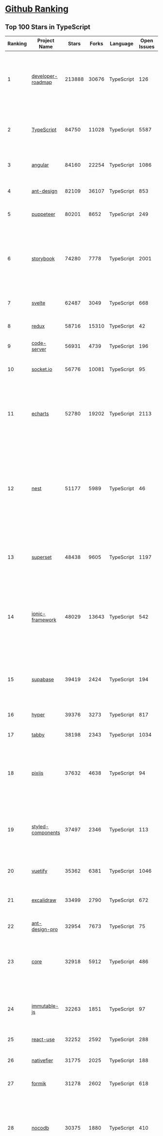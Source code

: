 [Github Ranking](../README.md)
==========

## Top 100 Stars in TypeScript

| Ranking | Project Name | Stars | Forks | Language | Open Issues | Description | Last Commit |
| ------- | ------------ | ----- | ----- | -------- | ----------- | ----------- | ----------- |
| 1 | [developer-roadmap](https://github.com/kamranahmedse/developer-roadmap) | 213888 | 30676 | TypeScript | 126 | Interactive roadmaps, guides and other educational content to help developers grow in their careers. | 2022-10-06T02:11:48Z |
| 2 | [TypeScript](https://github.com/microsoft/TypeScript) | 84750 | 11028 | TypeScript | 5587 | TypeScript is a superset of JavaScript that compiles to clean JavaScript output. | 2022-10-05T22:52:33Z |
| 3 | [angular](https://github.com/angular/angular) | 84160 | 22254 | TypeScript | 1086 | The modern web developer’s platform | 2022-10-06T02:45:02Z |
| 4 | [ant-design](https://github.com/ant-design/ant-design) | 82109 | 36107 | TypeScript | 853 | An enterprise-class UI design language and React UI library | 2022-10-06T03:03:42Z |
| 5 | [puppeteer](https://github.com/puppeteer/puppeteer) | 80201 | 8652 | TypeScript | 249 | Headless Chrome Node.js API | 2022-10-05T20:32:18Z |
| 6 | [storybook](https://github.com/storybookjs/storybook) | 74280 | 7778 | TypeScript | 2001 | 📓 The UI component explorer. Develop, document, & test React, Vue, Angular, Web Components, Ember, Svelte & more! | 2022-10-06T02:57:55Z |
| 7 | [svelte](https://github.com/sveltejs/svelte) | 62487 | 3049 | TypeScript | 668 | Cybernetically enhanced web apps | 2022-10-06T01:28:42Z |
| 8 | [redux](https://github.com/reduxjs/redux) | 58716 | 15310 | TypeScript | 42 | Predictable state container for JavaScript apps | 2022-09-21T07:16:06Z |
| 9 | [code-server](https://github.com/coder/code-server) | 56931 | 4739 | TypeScript | 196 | VS Code in the browser | 2022-10-04T19:03:59Z |
| 10 | [socket.io](https://github.com/socketio/socket.io) | 56776 | 10081 | TypeScript | 95 | Realtime application framework (Node.JS server) | 2022-09-24T16:50:27Z |
| 11 | [echarts](https://github.com/apache/echarts) | 52780 | 19202 | TypeScript | 2113 | Apache ECharts is a powerful, interactive charting and data visualization library for browser | 2022-10-05T16:18:31Z |
| 12 | [nest](https://github.com/nestjs/nest) | 51177 | 5989 | TypeScript | 46 | A progressive Node.js framework for building efficient, scalable, and enterprise-grade server-side applications on top of TypeScript & JavaScript (ES6, ES7, ES8) 🚀 | 2022-10-06T00:07:12Z |
| 13 | [superset](https://github.com/apache/superset) | 48438 | 9605 | TypeScript | 1197 | Apache Superset is a Data Visualization and Data Exploration Platform | 2022-10-06T02:53:08Z |
| 14 | [ionic-framework](https://github.com/ionic-team/ionic-framework) | 48029 | 13643 | TypeScript | 542 | A powerful cross-platform UI toolkit for building native-quality iOS, Android, and Progressive Web Apps with HTML, CSS, and JavaScript. | 2022-10-05T18:57:24Z |
| 15 | [supabase](https://github.com/supabase/supabase) | 39419 | 2424 | TypeScript | 194 | The open source Firebase alternative. Follow to stay updated about our public Beta. | 2022-10-06T02:49:42Z |
| 16 | [hyper](https://github.com/vercel/hyper) | 39376 | 3273 | TypeScript | 817 | A terminal built on web technologies | 2022-10-03T11:13:29Z |
| 17 | [tabby](https://github.com/Eugeny/tabby) | 38198 | 2343 | TypeScript | 1034 | A terminal for a more modern age | 2022-10-05T10:48:38Z |
| 18 | [pixijs](https://github.com/pixijs/pixijs) | 37632 | 4638 | TypeScript | 94 | The HTML5 Creation Engine: Create beautiful digital content with the fastest, most flexible 2D WebGL renderer. | 2022-10-05T18:35:06Z |
| 19 | [styled-components](https://github.com/styled-components/styled-components) | 37497 | 2346 | TypeScript | 113 | Visual primitives for the component age. Use the best bits of ES6 and CSS to style your apps without stress 💅 | 2022-10-04T04:00:49Z |
| 20 | [vuetify](https://github.com/vuetifyjs/vuetify) | 35362 | 6381 | TypeScript | 1046 | 🐉 Material Component Framework for Vue | 2022-10-05T18:33:06Z |
| 21 | [excalidraw](https://github.com/excalidraw/excalidraw) | 33499 | 2790 | TypeScript | 672 | Virtual whiteboard for sketching hand-drawn like diagrams | 2022-10-05T17:29:05Z |
| 22 | [ant-design-pro](https://github.com/ant-design/ant-design-pro) | 32954 | 7673 | TypeScript | 75 | 👨🏻‍💻👩🏻‍💻 Use Ant Design like a Pro! | 2022-10-01T12:37:13Z |
| 23 | [core](https://github.com/vuejs/core) | 32918 | 5912 | TypeScript | 486 | 🖖 Vue.js is a progressive, incrementally-adoptable JavaScript framework for building UI on the web. | 2022-10-05T21:26:34Z |
| 24 | [immutable-js](https://github.com/immutable-js/immutable-js) | 32263 | 1851 | TypeScript | 97 | Immutable persistent data collections for Javascript which increase efficiency and simplicity. | 2022-09-28T19:20:14Z |
| 25 | [react-use](https://github.com/streamich/react-use) | 32252 | 2592 | TypeScript | 288 | React Hooks — 👍 | 2022-09-26T14:08:50Z |
| 26 | [nativefier](https://github.com/nativefier/nativefier) | 31775 | 2025 | TypeScript | 188 | Make any web page a desktop application | 2022-10-05T18:06:34Z |
| 27 | [formik](https://github.com/jaredpalmer/formik) | 31278 | 2602 | TypeScript | 618 | Build forms in React, without the tears 😭  | 2022-10-02T10:22:27Z |
| 28 | [nocodb](https://github.com/nocodb/nocodb) | 30375 | 1880 | TypeScript | 410 | 🔥 🔥 🔥 Open Source Airtable Alternative - turns any MySQL, Postgres, SQLite into a Spreadsheet with REST APIs. | 2022-10-05T17:52:31Z |
| 29 | [query](https://github.com/TanStack/query) | 30119 | 1822 | TypeScript | 19 | 🤖 Powerful asynchronous state management, server-state utilities and data fetching for TS/JS, React, Solid, Svelte and Vue. | 2022-10-05T21:17:58Z |
| 30 | [date-fns](https://github.com/date-fns/date-fns) | 29928 | 1518 | TypeScript | 344 | ⏳ Modern JavaScript date utility library ⌛️ | 2022-10-04T09:24:54Z |
| 31 | [chakra-ui](https://github.com/chakra-ui/chakra-ui) | 28918 | 2580 | TypeScript | 54 | ⚡️ Simple, Modular & Accessible UI Components for your React Applications | 2022-10-04T19:01:52Z |
| 32 | [postcss](https://github.com/postcss/postcss) | 26744 | 1539 | TypeScript | 13 | Transforming styles with JS plugins | 2022-10-05T20:36:15Z |
| 33 | [prisma](https://github.com/prisma/prisma) | 26046 | 932 | TypeScript | 2223 | Next-generation ORM for Node.js & TypeScript \| PostgreSQL, MySQL, MariaDB, SQL Server, SQLite, MongoDB and CockroachDB | 2022-10-05T23:09:36Z |
| 34 | [appwrite](https://github.com/appwrite/appwrite) | 25960 | 2083 | TypeScript | 581 | Secure Backend Server for Web, Mobile & Flutter Developers 🚀 AKA the 100% open-source Firebase alternative. | 2022-10-05T18:10:31Z |
| 35 | [n8n](https://github.com/n8n-io/n8n) | 25810 | 3005 | TypeScript | 122 | Free and source-available fair-code licensed workflow automation tool. Easily automate tasks across different services. | 2022-10-06T00:00:58Z |
| 36 | [angular-cli](https://github.com/angular/angular-cli) | 25686 | 12119 | TypeScript | 207 | CLI tool for Angular | 2022-10-06T01:47:55Z |
| 37 | [cheerio](https://github.com/cheeriojs/cheerio) | 25528 | 1569 | TypeScript | 18 | Fast, flexible, and lean implementation of core jQuery designed specifically for the server. | 2022-10-06T03:02:35Z |
| 38 | [react-select](https://github.com/JedWatson/react-select) | 25212 | 3968 | TypeScript | 217 | The Select Component for React.js | 2022-10-05T13:57:12Z |
| 39 | [type-challenges](https://github.com/type-challenges/type-challenges) | 24896 | 2420 | TypeScript | 15171 | Collection of TypeScript type challenges with online judge | 2022-10-06T02:43:28Z |
| 40 | [react-spring](https://github.com/pmndrs/react-spring) | 24154 | 1048 | TypeScript | 64 | ✌️ A spring physics based React animation library | 2022-10-04T20:58:34Z |
| 41 | [swr](https://github.com/vercel/swr) | 24122 | 930 | TypeScript | 74 | React Hooks for Data Fetching | 2022-10-05T20:46:56Z |
| 42 | [ngx-admin](https://github.com/akveo/ngx-admin) | 23951 | 7646 | TypeScript | 393 | Customizable admin dashboard template based on Angular 10+ | 2022-08-12T20:56:10Z |
| 43 | [etcher](https://github.com/balena-io/etcher) | 23919 | 1736 | TypeScript | 378 | Flash OS images to SD cards & USB drives, safely and easily. | 2022-09-16T15:25:38Z |
| 44 | [floating-ui](https://github.com/floating-ui/floating-ui) | 23050 | 1404 | TypeScript | 24 | A low-level toolkit to create floating elements. Tooltips, popovers, dropdowns, and more | 2022-09-29T06:08:55Z |
| 45 | [components](https://github.com/angular/components) | 22990 | 6299 | TypeScript | 1656 | Component infrastructure and Material Design components for Angular | 2022-10-05T23:59:23Z |
| 46 | [docz](https://github.com/doczjs/docz) | 22904 | 1485 | TypeScript | 102 | ✍ It has never been so easy to document your things! | 2022-09-23T22:42:47Z |
| 47 | [react-native-elements](https://github.com/react-native-elements/react-native-elements) | 22851 | 4449 | TypeScript | 30 | Cross-Platform React Native UI Toolkit | 2022-10-01T20:58:30Z |
| 48 | [slidev](https://github.com/slidevjs/slidev) | 22744 | 872 | TypeScript | 39 | Presentation Slides for Developers | 2022-10-05T23:55:54Z |
| 49 | [solid](https://github.com/solidjs/solid) | 22549 | 586 | TypeScript | 14 | A declarative, efficient, and flexible JavaScript library for building user interfaces. | 2022-10-04T07:00:14Z |
| 50 | [zustand](https://github.com/pmndrs/zustand) | 22325 | 666 | TypeScript | 19 | 🐻 Bear necessities for state management in React | 2022-10-05T23:22:32Z |
| 51 | [react-starter-kit](https://github.com/kriasoft/react-starter-kit) | 21516 | 4132 | TypeScript | 2 | The web's most popular Jamstack front-end template (boilerplate) for building web applications with React | 2022-10-03T10:49:44Z |
| 52 | [appsmith](https://github.com/appsmithorg/appsmith) | 21468 | 1837 | TypeScript | 2568 | Low code project to build admin panels, internal tools, and dashboards. Integrates with 15+ databases and any API. | 2022-10-06T01:37:03Z |
| 53 | [xstate](https://github.com/statelyai/xstate) | 21416 | 1014 | TypeScript | 164 | State machines and statecharts for the modern web. | 2022-10-05T03:07:49Z |
| 54 | [github1s](https://github.com/conwnet/github1s) | 21270 | 738 | TypeScript | 50 | One second to read GitHub code with VS Code. | 2022-09-19T17:07:09Z |
| 55 | [coc.nvim](https://github.com/neoclide/coc.nvim) | 21247 | 873 | TypeScript | 12 | Nodejs extension host for vim & neovim, load extensions like VSCode and host language servers. | 2022-10-03T01:44:26Z |
| 56 | [react-bootstrap](https://github.com/react-bootstrap/react-bootstrap) | 21144 | 3414 | TypeScript | 133 | Bootstrap components built with React | 2022-10-05T17:50:43Z |
| 57 | [astro](https://github.com/withastro/astro) | 20864 | 966 | TypeScript | 109 | Build faster websites with Astro's next-gen island architecture 🏝✨ | 2022-10-05T20:39:23Z |
| 58 | [homebridge](https://github.com/homebridge/homebridge) | 20789 | 1931 | TypeScript | 14 | HomeKit support for the impatient. | 2022-09-24T04:29:21Z |
| 59 | [react-admin](https://github.com/marmelab/react-admin) | 20733 | 4559 | TypeScript | 92 | A frontend Framework for building B2B applications running in the browser on top of REST/GraphQL APIs, using ES6, React and Material Design | 2022-10-05T19:43:37Z |
| 60 | [notable](https://github.com/notable/notable) | 20348 | 1031 | TypeScript | 647 | The Markdown-based note-taking app that doesn't suck. | 2021-12-05T21:43:20Z |

